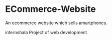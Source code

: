 # ECommerce-Website
An ecommerce website which sells amartphones.

internshala Project of web development
